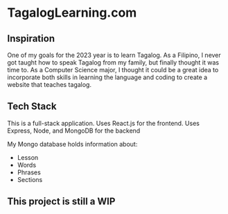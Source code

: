 # TagalogLearning.com

## Inspiration

One of my goals for the 2023 year is to learn Tagalog. As a Filipino, I never got taught how to speak Tagalog from my family, but finally thought it was time to.
As a Computer Science major, I thought it could be a great idea to incorporate both skills in learning the language and coding to create a website that teaches
tagalog.

## Tech Stack

This is a full-stack application.
Uses React.js for the frontend.
Uses Express, Node, and MongoDB for the backend

My Mongo database holds information about:

- Lesson
- Words
- Phrases
- Sections

## This project is still a WIP
